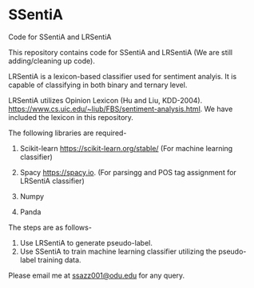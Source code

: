 # SSentiA
Code for SSentiA and LRSentiA




This repository contains code for SSentiA and LRSentiA (We are still adding/cleaning up code).

LRSentiA is a lexicon-based classifier used for sentiment analyis. It is capable of classifying in both binary and ternary level.  

LRSentiA utilizes Opinion Lexicon (Hu and Liu, KDD-2004). https://www.cs.uic.edu/~liub/FBS/sentiment-analysis.html. We have included the lexicon in this repository. 




The following libraries are required-

1. Scikit-learn https://scikit-learn.org/stable/ (For machine learning classifier) 

2. Spacy  https://spacy.io. (For parsingg and POS tag assignment for LRSentiA classifier)

3. Numpy

4. Panda



The steps are as follows-

1. Use LRSentiA to generate pseudo-label.
2. Use SSentiA to train machine learning classifier utilizing the  pseudo-label training data. 


Please email me at ssazz001@odu.edu for any query.







